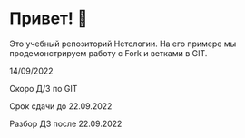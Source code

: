 # Привет! 👋

Это учебный репозиторий Нетологии. На его примере мы продемонстрируем работу с Fork и ветками в GIT. 


14/09/2022

Скоро Д/З по GIT

Срок сдачи до 22.09.2022

Разбор ДЗ после 22.09.2022
